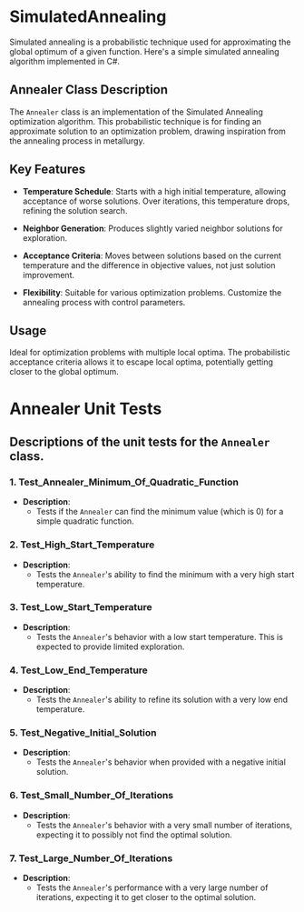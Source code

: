 # SimulatedAnnealing

Simulated annealing is a probabilistic technique used for approximating the global optimum of a given function. Here's a simple simulated annealing algorithm implemented in C#.

## Annealer Class Description

The `Annealer` class is an implementation of the Simulated Annealing optimization algorithm. This probabilistic technique is for finding an approximate solution to an optimization problem, drawing inspiration from the annealing process in metallurgy.

## Key Features

- **Temperature Schedule**: Starts with a high initial temperature, allowing acceptance of worse solutions. Over iterations, this temperature drops, refining the solution search.
  
- **Neighbor Generation**: Produces slightly varied neighbor solutions for exploration.

- **Acceptance Criteria**: Moves between solutions based on the current temperature and the difference in objective values, not just solution improvement.

- **Flexibility**: Suitable for various optimization problems. Customize the annealing process with control parameters.

## Usage

Ideal for optimization problems with multiple local optima. The probabilistic acceptance criteria allows it to escape local optima, potentially getting closer to the global optimum.

# Annealer Unit Tests

## Descriptions of the unit tests for the `Annealer` class.

### 1. Test_Annealer_Minimum_Of_Quadratic_Function
- **Description**: 
  - Tests if the `Annealer` can find the minimum value (which is 0) for a simple quadratic function.

### 2. Test_High_Start_Temperature
- **Description**: 
  - Tests the `Annealer`'s ability to find the minimum with a very high start temperature.

### 3. Test_Low_Start_Temperature
- **Description**: 
  - Tests the `Annealer`'s behavior with a low start temperature. This is expected to provide limited exploration.

### 4. Test_Low_End_Temperature
- **Description**: 
  - Tests the `Annealer`'s ability to refine its solution with a very low end temperature.

### 5. Test_Negative_Initial_Solution
- **Description**: 
  - Tests the `Annealer`'s behavior when provided with a negative initial solution.

### 6. Test_Small_Number_Of_Iterations
- **Description**: 
  - Tests the `Annealer`'s behavior with a very small number of iterations, expecting it to possibly not find the optimal solution.

### 7. Test_Large_Number_Of_Iterations
- **Description**: 
  - Tests the `Annealer`'s performance with a very large number of iterations, expecting it to get closer to the optimal solution.
